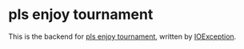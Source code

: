 pls enjoy tournament
======

This is the backend for [pls enjoy tournament](http://plsenjoy.tk), written by [IOException](https://osu.ppy.sh/u/IOException).